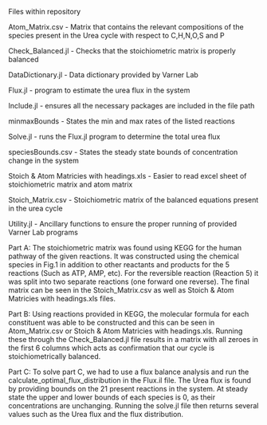Files within repository

Atom_Matrix.csv - Matrix that contains the relevant compositions of the species present in the Urea cycle with respect to C,H,N,O,S and P

Check_Balanced.jl - Checks that the stoichiometric matrix is properly balanced

DataDictionary.jl - Data dictionary provided by Varner Lab

Flux.jl - program to estimate the urea flux in the system

Include.jl - ensures all the necessary packages are included in the file path

minmaxBounds - States the min and max rates of the listed reactions

Solve.jl - runs the Flux.jl program to determine the total urea flux 

speciesBounds.csv - States the steady state bounds of concentration change in the system 

Stoich & Atom Matricies with headings.xls - Easier to read excel sheet of stoichiometric matrix and atom matrix

Stoich_Matrix.csv - Stoichiometric matrix of the balanced equations present in the urea cycle

Utility.jl - Ancillary functions to ensure the proper running of provided Varner Lab programs

Part A:
The stoichiometric matrix was found using KEGG for the human pathway of the given reactions. It was constructed using the chemical species in Fig.1 in addition to other reactants and products for the 5 reactions (Such as ATP, AMP, etc). For the reversible reaction (Reaction 5) it was split into two separate reactions (one forward one reverse). The final matrix can be seen in the Stoich_Matrix.csv as well as Stoich & Atom Matricies with headings.xls files. 

Part B: 
Using reactions provided in KEGG, the molecular formula for each constituent was able to be constructed and this can be seen in Atom_Matrix.csv or Stoich & Atom Matricies with headings.xls. Running these through the Check_Balanced.jl file results in a matrix with all zeroes in the first 6 columns which acts as confirmation that our cycle is stoichiometrically balanced. 

Part C:
To solve part C, we had to use a flux balance analysis and run the calculate_optimal_flux_distribution in the Flux.il file. The Urea flux is found by providing bounds on the 21 present reactions in the system. At steady state the upper and lower bounds of each species is 0, as their concentrations are unchanging. Running the solve.jl file then returns several values such as the Urea flux and the flux distribution. 